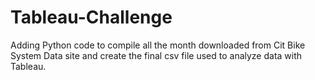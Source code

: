 # Tableau-Challenge
Adding Python code to compile all the month downloaded from Cit Bike System Data site and create the final csv file used to analyze data with Tableau.
